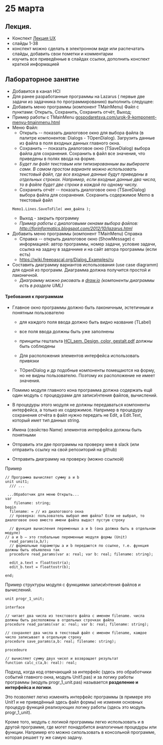 # 25 марта

## Лекция.
- Конспект [Лекция UX](https://github.com/ivtipm/HCI/blob/master/HCI_lec_4.%20UX.pdf)
- слайды 1-38
- конспект можно сделать в электронном виде или распечатать слайды, добавить свои пометки и комментарии
- изучить все приведённые в слайдах ссылки, дополнить конспект краткой информацией


## Лабораторное занятие
- Добавится в канал HCI
- Для ранее разработанные программы на Lazarus ( первые две задачи из задачника по программированию) выполнить следущее:
- Добавить меню программы (компонент TMainMenu) Файл с пунктами: Открыть, Сохранить, Сохранить отчёт, Выход;
- Пример работы с TMainMenu [gospodaretsva.com/urok-9-komponent-menyu-tmainmenu.html](https://gospodaretsva.com/urok-9-komponent-menyu-tmainmenu.html)
- Меню Файл:
  - Открыть -- показать диалоговое окно для выбора файла (в палитре компонентов: Dialogs - TOpenDialog). Загрузить данные из файла в поля входных данных главного окна.
  - Сохранить -- показать диалоговое окно (TSaveDialog) выбора файла для сохранения. Сохранить в файл все значения, что приведены в полях ввода на форме.
  - *Будет ли файл текстовым или типизированным вы выбираете сами. В самом простом варианте можно использовать текстовый файл, где все входные данные будут приведены в отдельных строках. Например, если входные данные два числа, то в файле будет две строки в каждой по одному числу.*
  - Сохранить отчёт -- показать диалоговое окно (TSaveDialog) выбора файла для сохранения. Сохранить содержимое Memo в текстовый файл
  ```
  Memo1.Lines.SaveToFile( имя_файла );
  ```
  - Выход - закрыть программу
  - *Пример работы с диалоговыми окнами выбора файлов: http://forinformatics.blogspot.com/2012/10/lazarus.html*
- Добавить меню программы (компонент TMainMenu) Справка
  - Справка -- открыть диалоговое окно (ShowMessage) с информацией: автор программы, номер задачи, условие задачи, ссылка на задачу в задачнике и на сайт автора программы (если есть)
  - https://wiki.freepascal.org/Dialog_Examples/ru
- Составить диаграмму вариантов использования (use case diagramm) для одной из программ. Диаграмма должна получится простой и лаконичной.
  - *Диаграмму можно рисовать в [draw.io](https://app.diagrams.net/) (компоненты диаграммы есть в разделе UML)*

#### Требования к программам
- Главное окно программы должно быть лаконичным, эстетичным и понятным пользователю
  - для каждого поля ввода должно быть видно название (TLabel)
  - все поля ввода должны быть уже заполнены
  - принципы гештальта [HCI_sem. Design, color, gestalt.pdf](https://github.com/ivtipm/HCI/blob/master/HCI_sem.%20Design%2C%20color%2C%20gestalt.pdf) должны быть соблюдены
  - Для расположения элементов интерфейса использовать привязки

  - TOpenDialog и др подобные компоненты помещаются на форму, но не видны пользователю. Поэтому их расположение не имеет значения.

- Помимо модуля главного кона программа должна содержать ещё один модуль с процедурами для записи\чтения файлов, вычислений.
- В процедуры этого модуля не должны передаваться компоненты интерфейса, а только их содержимое. Например в процедуру сохранения отчёта в файл нужно передать не Edit, а Edit.Text, который имет тип данных string.
- Имена (свойство Name) элементов интерфейса должны быть понятными
- Отправить эти две программы на проверку мне в slack (или отправить ссылку на свой репозиторий на github)
- Отправить диаграмму на проверку (можно ссылкой)



Пример
```
// Программа вычисляет сумму a и b
unit unit1;
  /// ...

 ...Обработчик для меню Открыть...
var
    filename: string;  
begin
  filename: = // из диалогового окна
  // проверка: пользователь выбрал имя файла? Если не выбрал, то диалоговое окно вместо имени файла выдаст пустую строку

  // функция вычисления переменных a и b (она должна быть в отдельном модуле)
// a и b — это глобальные переменные модуля формы (Unit)
  read_params(a,b/);
  // формальные параметры a и b передаются по ссылке, т.е. функция должны быть объявлена так
  procedure read_params(var a: real; var b: real; filename: string);

  edit_a.text = floattostr(a);
  edit_b.text = floattostr(b);

end;

```


Пример структуры модуля с функциями записи\чтения файлов и вычислений.
```
unit progr_1_unit;

interface

// читает два числа из текстового файла с именем filename. числа должны быть расположены в отдельных строчках файла
procedure read_params(var a: real; var b: real; filename: string);

// сохраняет два числа в текстовый файл с именем filename, каждое число записывает в отдельную строку
procedure save_params(a,b: real; filename: string);

procedeure

// вычисляет сумму двух чисел и возвращает результат
function calc_c(a,b: real): real;

```


Подход, когда код отвечающий за интерфейс (здесь это обработчики событий главного окна, модуль Unit1.pas) и за логику работы программы (модуль progr_1_unit.pas) называется **разделение и интерфейса и логики**.

Это позволяет легко изменять интерфейс программы (в примере это Unit1 и не приведённый здесь файл формы) не изменяя основных процедур функций реализующих логику работы (здесь это модуль progr_1_unit).

Кроме того, модуль с логикой программы легко использовать и в другой программе, где могет понадобится аналогичные процедуры или функции. Например его можно сипользовать в консольной программе, которая решает ту же самую задачу.
